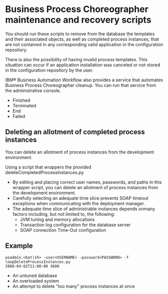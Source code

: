 <!-- image -->

# Business Process Choreographer maintenance and recovery scripts

You should run these scripts to remove from the database the templates
and their associated objects, as well as completed process instances,
that are not contained in any corresponding valid application in the
configuration repository.

There is also the possibility of having invalid process templates.
This situation can occur if an application installation was canceled
or not stored in the configuration repository by the user.

IBM® Business Automation Workflow also
provides a service that automates Business Process Choreographer cleanup.
You can run that service from the administrative console.

- Finished
- Terminated
- End
- Failed

## Deleting an allotment of completed process instances

You
can delete an allotment of process instances from the development
environment.

Using a script that wrappers the provided deleteCompletedProcessInstances.py

- By editing and placing correct user names, passwords, and paths
in this wrapper script, you can delete an allotment of process instances
from the development environment.
- Carefully selecting an adequate time slice prevents SOAP timeout
exceptions when communicating with the deployment manager.
- The adequate time slice of administrable instances depends onmany factors including, but not limited to, the following:
    - JVM tuning and memory allocations
    - Transaction log configuration for the database server
    - SOAP connection Time-Out configuration

## Example

```
wsadmin.<bat|sh> -user<USERNAME> -password<PASSWORD> -f loopDeleteProcessInstances.py
2008-04-02T21:00:00 3600
```

- An untuned database
- An overloaded system
- An attempt to delete "too many" process instances at once